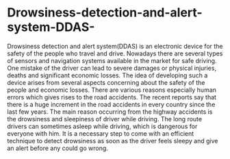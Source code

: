# Drowsiness-detection-and-alert-system-DDAS-
Drowsiness detection and alert system(DDAS) is an electronic device for the safety of the people who travel and drive. Nowadays there are several types of sensors and navigation systems available in the market for safe driving. One mistake of the driver can lead to severe damages or physical injuries, deaths and significant economic losses. The idea of developing such a device arises from several aspects concerning about the safety of the people and economic losses. There are various reasons especially human errors which gives rises to the road accidents. The recent reports say that there is a huge increment in the road accidents in every country since the last few years. The main reason occurring from the highway accidents is the drowsiness and sleepiness of driver while driving. The long route drivers can sometimes asleep while driving, which is dangerous for everyone with him. It is a necessary step to come with an efficient technique to detect drowsiness as soon as the driver feels sleepy and give an alert before any could go wrong.

